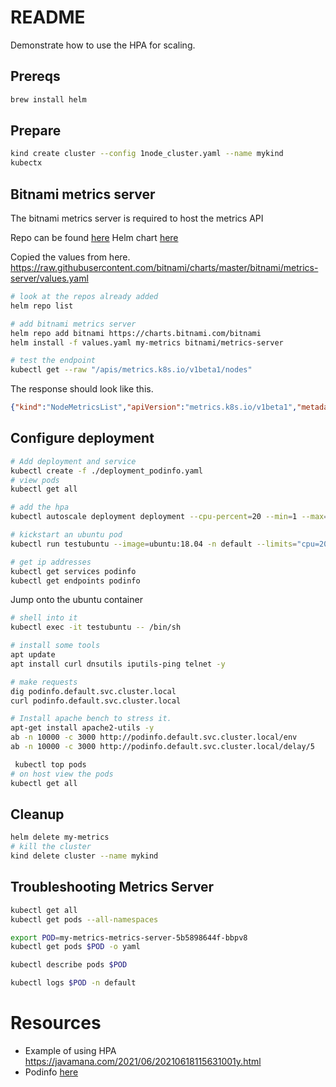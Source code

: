 # README
Demonstrate how to use the HPA for scaling.

## Prereqs
```sh
brew install helm   
```
## Prepare
```sh
kind create cluster --config 1node_cluster.yaml --name mykind
kubectx
```

## Bitnami metrics server
The bitnami metrics server is required to host the metrics API

Repo can be found [here](https://github.com/kubernetes-sigs/metrics-server/tree/master/charts/metrics-server)
Helm chart [here](https://artifacthub.io/packages/helm/bitnami/metrics-server)

Copied the values from here. 
https://raw.githubusercontent.com/bitnami/charts/master/bitnami/metrics-server/values.yaml

```sh
# look at the repos already added
helm repo list 

# add bitnami metrics server
helm repo add bitnami https://charts.bitnami.com/bitnami
helm install -f values.yaml my-metrics bitnami/metrics-server
```

```sh
# test the endpoint
kubectl get --raw "/apis/metrics.k8s.io/v1beta1/nodes"
```

The response should look like this.
```json
{"kind":"NodeMetricsList","apiVersion":"metrics.k8s.io/v1beta1","metadata":{},"items":[{"metadata":{"name":"mykind-control-plane","creationTimestamp":"2021-09-23T08:37:37Z","labels":{"beta.kubernetes.io/arch":"amd64","beta.kubernetes.io/os":"linux","kubernetes.io/arch":"amd64","kubernetes.io/hostname":"mykind-control-plane","kubernetes.io/os":"linux","node-role.kubernetes.io/control-plane":"","node-role.kubernetes.io/master":"","node.kubernetes.io/exclude-from-external-load-balancers":""}},"timestamp":"2021-09-23T08:36:45Z","window":"51s","usage":{"cpu":"277712796n","memory":"693412Ki"}},{"metadata":{"name":"mykind-worker","creationTimestamp":"2021-09-23T08:37:37Z","labels":{"beta.kubernetes.io/arch":"amd64","beta.kubernetes.io/os":"linux","kubernetes.io/arch":"amd64","kubernetes.io/hostname":"mykind-worker","kubernetes.io/os":"linux"}},"timestamp":"2021-09-23T08:36:49Z","window":"1m0s","usage":{"cpu":"93433003n","memory":"323568Ki"}}]}
```


## Configure deployment
```sh
# Add deployment and service 
kubectl create -f ./deployment_podinfo.yaml
# view pods
kubectl get all 

# add the hpa
kubectl autoscale deployment deployment --cpu-percent=20 --min=1 --max=10 

# kickstart an ubuntu pod
kubectl run testubuntu --image=ubuntu:18.04 -n default --limits="cpu=200m,memory=512Mi" --restart=Never -- /bin/sh -c "sleep 10000"

# get ip addresses
kubectl get services podinfo
kubectl get endpoints podinfo
```

Jump onto the ubuntu container
```sh
# shell into it
kubectl exec -it testubuntu -- /bin/sh

# install some tools
apt update
apt install curl dnsutils iputils-ping telnet -y 

# make requests
dig podinfo.default.svc.cluster.local 
curl podinfo.default.svc.cluster.local

# Install apache bench to stress it.
apt-get install apache2-utils -y
ab -n 10000 -c 3000 http://podinfo.default.svc.cluster.local/env
ab -n 10000 -c 3000 http://podinfo.default.svc.cluster.local/delay/5
```

```sh
 kubectl top pods
# on host view the pods
kubectl get all 
```

## Cleanup
```sh
helm delete my-metrics  
# kill the cluster
kind delete cluster --name mykind 
```

## Troubleshooting Metrics Server
```sh
kubectl get all
kubectl get pods --all-namespaces        

export POD=my-metrics-metrics-server-5b5898644f-bbpv8 
kubectl get pods $POD -o yaml

kubectl describe pods $POD

kubectl logs $POD -n default
```

# Resources 
* Example of using HPA
 https://javamana.com/2021/06/20210618115631001y.html
* Podinfo [here](https://github.com/stefanprodan/podinfo)


